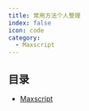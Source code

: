```yaml
---
title: 常用方法个人整理
index: false
icon: code
category:
  - Maxscript
---
```


## 目录

- [Maxscript](maxscript.md)
